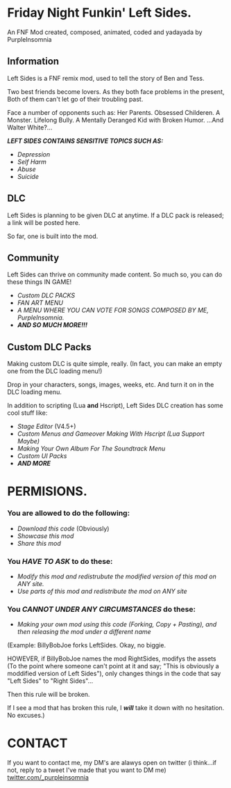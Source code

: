 # Friday Night Funkin' Left Sides.

An FNF Mod created, composed, animated, coded and yadayada by PurpleInsomnia

## Information

Left Sides is a FNF remix mod, used to tell the story of Ben and Tess.

Two best friends become lovers. As they both face problems in the present,
Both of them can't let go of their troubling past.

Face a number of opponents such as:
Her Parents.
Obsessed Childeren.
A Monster.
Lifelong Bully.
A Mentally Deranged Kid with Broken Humor.
...And Walter White?...

***LEFT SIDES CONTAINS SENSITIVE TOPICS SUCH AS:***
- _Depression_
- _Self Harm_
- _Abuse_
- _Suicide_

## DLC

Left Sides is planning to be given DLC at anytime.
If a DLC pack is released; a link will be posted here.

So far, one is built into the mod.

## Community
Left Sides can thrive on community made content.
So much so, you can do these things IN GAME!
- _Custom DLC PACKS_
- _FAN ART MENU_
- _A MENU WHERE YOU CAN VOTE FOR SONGS COMPOSED BY ME, PurpleInsomnia._
- **_AND SO MUCH MORE!!!_**

## Custom DLC Packs

Making custom DLC is quite simple, really.
(In fact, you can make an empty one from the DLC loading menu!)

Drop in your characters, songs, images, weeks, etc. And turn it on in the DLC loading menu.

In addition to scripting (Lua **and** Hscript), Left Sides DLC creation has some cool stuff like:
- _Stage Editor_ (V4.5+)
- _Custom Menus and Gameover Making With Hscript (Lua Support Maybe)_
- _Making Your Own Album For The Soundtrack Menu_
- _Custom UI Packs_
- **_AND MORE_**

# PERMISIONS.

### You are allowed to do the following:
- _Download this code_ (Obviously)
- _Showcase this mod_
- _Share this mod_

### You **_HAVE_** _TO ASK_ to do these:
- _Modify this mod and redistrubute the modified version of this mod on ANY site._
- _Use parts of this mod and redistribute the mod on ANY site_

### You _**CANNOT UNDER ANY CIRCUMSTANCES**_ do these:
- _Making your own mod using this code (Forking, Copy + Pasting), and then releasing the mod under a different name_

(Example: BillyBobJoe forks LeftSides.
Okay, no biggie.

HOWEVER, if BillyBobJoe names the mod RightSides, modifys the assets (To the point where someone can't point at it and say; "This is obviously a moddified version of Left Sides"), 
only changes things in the code that say "Left Sides" to "Right Sides"...

Then this rule will be broken.

If I see a mod that has broken this rule, I **_will_** take it down with no hesitation. No excuses.)

# CONTACT

If you want to contact me, my DM's are alawys open on twitter (i think...if not, reply to a tweet I've made that you want to DM me)
[twitter.com/_purpleinsomnia](https://twitter.com/_purpleinsomnia)
